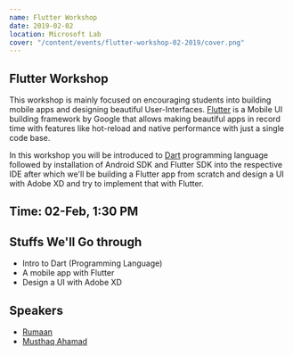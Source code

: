 ```yaml
---
name: Flutter Workshop
date: 2019-02-02
location: Microsoft Lab
cover: "/content/events/flutter-workshop-02-2019/cover.png"
---
```


## Flutter Workshop 
This workshop is mainly focused on encouraging students into building mobile apps and designing beautiful User-Interfaces. [Flutter](https://flutter.io) is a Mobile UI building framework by Google that allows making beautiful apps in record time with features like hot-reload and native performance with just a single code base.

In this workshop you will be introduced to [Dart](https://dartlang.org) programming language followed by installation of Android SDK and Flutter SDK into the respective IDE after which we'll be building a Flutter app from scratch and design a UI with Adobe XD and try to implement that with Flutter.

## Time: 02-Feb, 1:30 PM

## Stuffs We'll Go through
- Intro to Dart (Programming Language)
- A mobile app with Flutter
- Design a UI with Adobe XD

## Speakers
- [Rumaan](https://github.com/rumaan)
- [Musthaq Ahamad](https://github.com/haxzie)
